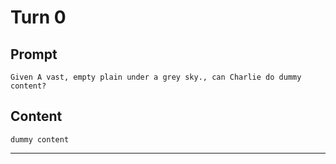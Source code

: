 # Turn 0

## Prompt

```
Given A vast, empty plain under a grey sky., can Charlie do dummy content?
```

## Content

```
dummy content
```
---